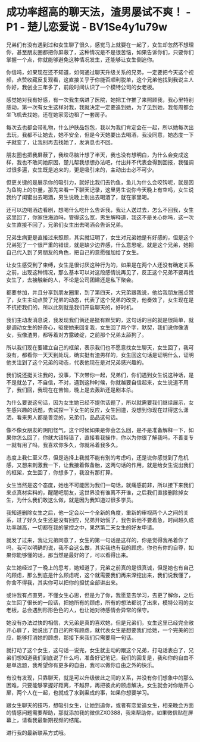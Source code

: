 # 成功率超高的聊天法，渣男屡试不爽！ - P1 - 楚儿恋爱说 - BV1Se4y1u79w

兄弟们有没有遇到过和女生聊了很久，感觉马上就要在一起了，女生却忽然不想理你，甚至朋友圈都把你屏蔽了，这种情况是不是很苦恼，如果告诉你们，只要你们掌握一个点，你就能够避免这种情况发生，还能够让女生倒追你。

你信吗，如果现在还不知道，如何通过聊天升级关系的兄弟，一定要把今天这个视频，点赞收藏反复观看，这直接关乎于你能否顺利脱单，这个兄弟他找到我说主人你好，我创业三年多了，前段时间认识了一个模特公司的女老板。

感觉她对我有好感，有一次我生病进了医院，她把工作推了来照顾我，我心里特别感动，第一次有女生这样对我，我就决定一定要追到她，为了见到她，我每周都会坐飞机去找她，还在她家旁边租了一套房子。

每次去也都会带礼物，什么护肤品包包，我以为我们肯定会在一起，所以她每次出去玩，我都不让她去，她不安全，但是今天她要出去喝酒，我没同意，她态度一下子就变了，让我别再去找她了，发消息也不回。

朋友圈也把我屏蔽了，我绞尽脑汁想了半天，我也没有想明白，为什么会变成这样，我也不敢问她原因，楚儿帮我想想办法吧，付出并不代表会得到回报，我强调过很多遍，女生既是追来的，更是吸引来的，主动出击必不可少。

但更关键的是展示你的吸引力，就好比我们去钓鱼，鱼儿为什么会咬钩呢，就是因为鱼钩上的尔量，那先来看一下聊天记录，这里男生说你今天晚上有空吗，女生说我约了闺蜜出去喝酒，男生说晚上别出去喝酒了，就在家里喝。

还可以边喝酒边看剧，想喝什么吃什么告诉我，我让人送过去，怎么不回我，女生这里回了，你家住海边吗，管得这么宽，男生解释道，我这不是关心你吗，这一次女生直接不回了，兄弟们女生出去喝酒会告诉兄弟。

兄弟生病更是直接过来照顾，其实就证明了，女生对兄弟她是有好感的，但是这个兄弟犯了一个很严重的错误，就是缺少边界感，什么意思呢，就是这个兄弟，她把自己代入到了男朋友的角色，把自己的意愿强加给了女生。

让女生感受到了束缚，女生是很讨厌这种行为的，如果是在两个人还没有确定关系之前，出现这种情况，那么基本可以对这段感情说再见了，反正这个兄弟不要再找女生了，去接触新的人，不论是公司团建还是私下聚会。

都要参加，并且分享到朋友圈里，到了第四天，大兄弟跟我说，他给我朋友圈点赞了，女生主动点赞了兄弟的动态，代表了这个兄弟的改变，他奏效了，女生现在是不抗拒我们的，所以此刻就是我们开启聊天的，好时机。

我们主动发消息说，我发现我们俩还是挺有默契的，这句话的目的就是很简单，就是调动女生的好奇心，驱使她来回复我，女生回了两个字，默契，我们说你像渣女，我像渣男，都等着对方露破绽，之前那个兄弟太舔狗了。

所以我们现在要建立自己的框架，表示我们也不愿意找女生聊天，女生回了，我可没有，都看你一天天到处玩，确实挺有渣男样的，女生回这句话是证明什么，证明他关注到了这个兄弟的动态，代表他现在是对兄弟感兴趣的。

我们说还挺关注我的，没事，下次带你一起，兄弟们，你们遇到女生说这种话，是不是就怂了，不自信，不对，遇到这种时候，你就越要自信起来，女生说道不用了，我们回，我现在在苦恼，晚上是去轰趴还是剧本杀。

为什么要说这句话，因为女生她已经不提供话题了，所以就需要我们继续展示，女生感兴趣的话题，去试探一下女生的反应，女生回道，没想到你现在过得这么潇洒，看来男人都是善变的，兄弟们，品品这句话。

像不像女朋友的阴阳怪气，这个时候如果是你会怎么回，是不是准备解释一下，如果你怎么回了，你就大错特错了，直接看我操作，你以为你很了解我吗，不善变专一就有用了吗，我喜欢你多久，你就吊着我多久。

态度上我仁至义尽，但是选择上我就不能有别的考虑吗，还是说你感觉到了危机感，又想来刺激我一下，让我接着做备胎，这两句话的作用，就是给女生说出我们的框架，女生回了，你想多了，我没有那打算。

女生当然是这个态度，她也不可能因为我们一句话，就痛感前非，所以接下来我们来点真材实料的，醒醒吧朋友，这世界没有谁离不开谁，之后我们直接删除掉女生，为什么我们敢这么做，就是因为我知道过很多学员。

我知道删除女生之后，他一定会以一个全新的角度，重新的审视两个人之间的关系，过了好久女生还是没有回应，兄弟开始慌了，我告诉他不要着急，时间越久成功率越高，一切都在我的掌控之中，果然第二天女生的好友申请。

就发了过来，我让兄弟同意了，女生的第一句话是这样的，你是觉得我吊着你了吗，我可以明确的说，我不会这么做，其实我也有我的顾虑，你也有你的自尊，如果你能够懂的话，那当然是最好的了，可以看得出来。

女生她经过了一晚上的思考，她知道了，兄弟之前真的是很真诚，但是她也有自己的顾虑，那么到底是什么顾虑呢，这个就需要我们再来深挖出来，我们说我懂了，你舍不得我，其实你可以把你的担忧全部讲出来。

或许我有点直男，不懂女生心思，但是为了你，我愿意去学习，去更了解你，之后女生回了很长的一段话，把她所有的顾虑，所有的想法都说了出来，模特公司的女老板，总会遇到形形色色的人，也让她对待感情会异常的保守。

她没有办法过快的相信，大兄弟是真的喜欢她，但是兄弟们，女生这里已经完全敞开心扉了，她说出了自己的所有顾虑，就代表女生是想要我们给她，一个完美的回应，能够打消她的顾虑，那接下来我们只需要用一句话。

就打动了这个女生，这句话一说完，女生就主动的跟这个兄弟，打电话表白了，兄弟们想知道我们到底说了什么吗，准备好记笔记，我们的回复是，我和你的自由不是单选题，我希望你有更多的自由，我可以做你自由之外的快乐。

有没有发现，只靠聊天，就是可以升级彼此之间的关系，并没有你们想象中的那么困难，只要能够掌握好距离，不越界，再把彼此的顾虑解决，女生就会对你敞开心扉，两个人在一起，也就成了水到渠成的事，如果你想要学习。

跟女生聊天的技巧，想吸引女生，让她到追你，或者有恋爱追女生，相亲晚会方面的情感问题需要帮助，那就添加我的微信ZXO388，我来帮助你，如果微信贴在屏幕上，请看我最新期视频的结尾。

进行我的最新联系方式哦。